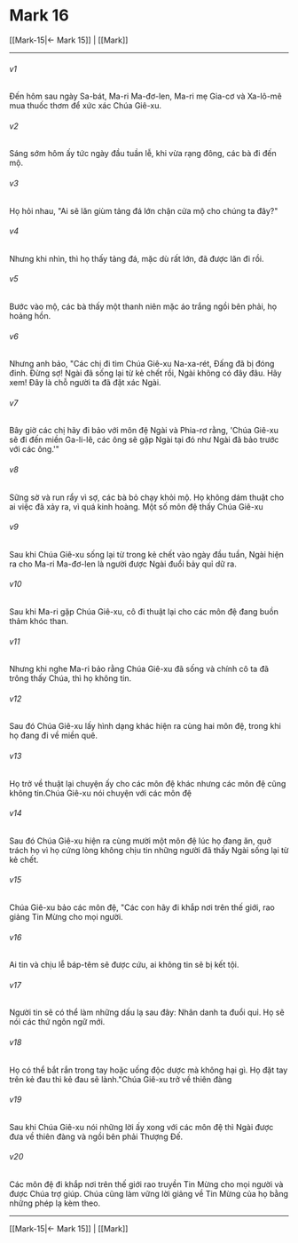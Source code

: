 # Mark 16

[[Mark-15|← Mark 15]] | [[Mark]]
***



###### v1 
Đến hôm sau ngày Sa-bát, Ma-ri Ma-đơ-len, Ma-ri mẹ Gia-cơ và Xa-lô-mê mua thuốc thơm để xức xác Chúa Giê-xu. 

###### v2 
Sáng sớm hôm ấy tức ngày đầu tuần lễ, khi vừa rạng đông, các bà đi đến mộ. 

###### v3 
Họ hỏi nhau, "Ai sẽ lăn giùm tảng đá lớn chận cửa mộ cho chúng ta đây?" 

###### v4 
Nhưng khi nhìn, thì họ thấy tảng đá, mặc dù rất lớn, đã được lăn đi rồi. 

###### v5 
Bước vào mộ, các bà thấy một thanh niên mặc áo trắng ngồi bên phải, họ hoảng hồn. 

###### v6 
Nhưng anh bảo, "Các chị đi tìm Chúa Giê-xu Na-xa-rét, Đấng đã bị đóng đinh. Đừng sợ! Ngài đã sống lại từ kẻ chết rồi, Ngài không có đây đâu. Hãy xem! Đây là chỗ người ta đã đặt xác Ngài. 

###### v7 
Bây giờ các chị hãy đi bảo với môn đệ Ngài và Phia-rơ rằng, 'Chúa Giê-xu sẽ đi đến miền Ga-li-lê, các ông sẽ gặp Ngài tại đó như Ngài đã bảo trước với các ông.'" 

###### v8 
Sững sờ và run rẩy vì sợ, các bà bỏ chạy khỏi mộ. Họ không dám thuật cho ai việc đã xảy ra, vì quá kinh hoàng. Một số môn đệ thấy Chúa Giê-xu 

###### v9 
Sau khi Chúa Giê-xu sống lại từ trong kẻ chết vào ngày đầu tuần, Ngài hiện ra cho Ma-ri Ma-đơ-len là người được Ngài đuổi bảy quỉ dữ ra. 

###### v10 
Sau khi Ma-ri gặp Chúa Giê-xu, cô đi thuật lại cho các môn đệ đang buồn thảm khóc than. 

###### v11 
Nhưng khi nghe Ma-ri bảo rằng Chúa Giê-xu đã sống và chính cô ta đã trông thấy Chúa, thì họ không tin. 

###### v12 
Sau đó Chúa Giê-xu lấy hình dạng khác hiện ra cùng hai môn đệ, trong khi họ đang đi về miền quê. 

###### v13 
Họ trở về thuật lại chuyện ấy cho các môn đệ khác nhưng các môn đệ cũng không tin.Chúa Giê-xu nói chuyện với các môn đệ 

###### v14 
Sau đó Chúa Giê-xu hiện ra cùng mười một môn đệ lúc họ đang ăn, quở trách họ vì họ cứng lòng không chịu tin những người đã thấy Ngài sống lại từ kẻ chết. 

###### v15 
Chúa Giê-xu bảo các môn đệ, "Các con hãy đi khắp nơi trên thế giới, rao giảng Tin Mừng cho mọi người. 

###### v16 
Ai tin và chịu lễ báp-têm sẽ được cứu, ai không tin sẽ bị kết tội. 

###### v17 
Người tin sẽ có thể làm những dấu lạ sau đây: Nhân danh ta đuổi quỉ. Họ sẽ nói các thứ ngôn ngữ mới. 

###### v18 
Họ có thể bắt rắn trong tay hoặc uống độc dược mà không hại gì. Họ đặt tay trên kẻ đau thì kẻ đau sẽ lành."Chúa Giê-xu trở về thiên đàng 

###### v19 
Sau khi Chúa Giê-xu nói những lời ấy xong với các môn đệ thì Ngài được đưa về thiên đàng và ngồi bên phải Thượng Đế. 

###### v20 
Các môn đệ đi khắp nơi trên thế giới rao truyền Tin Mừng cho mọi người và được Chúa trợ giúp. Chúa cũng làm vững lời giảng về Tin Mừng của họ bằng những phép lạ kèm theo.

***
[[Mark-15|← Mark 15]] | [[Mark]]

